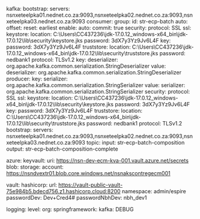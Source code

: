 kafka:
  bootstrap:
    servers: nsnxeteelpka01.nednet.co.za:9093,nsnxeteelpka02.nednet.co.za:9093,nsnxeteelpka03.nednet.co.za:9093
  consumer:
    group:
      id: str-ecp-batch
    auto:
      offset:
        reset: earliest
    enable:
      auto:
        commit: true
    security:
      protocol: SSL
    ssl:
      keystore:
        location: C:\\Users\\CC437236\\jdk-17.0.12_windows-x64_bin\\jdk-17.0.12\\lib\\security\\keystore.jks
        password: 3dX7y3Yz9Jv6L4F
      key:
        password: 3dX7y3Yz9Jv6L4F
      truststore:
        location: C:\\Users\\CC437236\\jdk-17.0.12_windows-x64_bin\\jdk-17.0.12\\lib\\security\\truststore.jks
        password: nedbank1
      protocol: TLSv1.2
    key:
      deserializer: org.apache.kafka.common.serialization.StringDeserializer
    value:
      deserializer: org.apache.kafka.common.serialization.StringDeserializer
  producer:
    key:
      serializer: org.apache.kafka.common.serialization.StringSerializer
    value:
      serializer: org.apache.kafka.common.serialization.StringSerializer
    security:
      protocol: SSL
    ssl:
      keystore:
        location: C:\\Users\\CC437236\\jdk-17.0.12_windows-x64_bin\\jdk-17.0.12\\lib\\security\\keystore.jks
        password: 3dX7y3Yz9Jv6L4F
      key:
        password: 3dX7y3Yz9Jv6L4F
      truststore:
        location: C:\\Users\\CC437236\\jdk-17.0.12_windows-x64_bin\\jdk-17.0.12\\lib\\security\\truststore.jks
        password: nedbank1
      protocol: TLSv1.2
    bootstrap:
      servers: nsnxeteelpka01.nednet.co.za:9093,nsnxeteelpka02.nednet.co.za:9093,nsnxeteelpka03.nednet.co.za:9093
  topic:
    input: str-ecp-batch-composition
    output: str-ecp-batch-composition-complete

azure:
  keyvault:
    uri: https://nsn-dev-ecm-kva-001.vault.azure.net/secrets
  blob:
    storage:
      account: https://nsndvextr01.blob.core.windows.net/nsnakscontregecm001

vault:
  hashicorp:
    url: https://vault-public-vault-75e984b5.bdecd756.z1.hashicorp.cloud:8200
    namespace: admin/espire
    passwordDev: Dev+Cred4#
    passwordNbhDev: nbh_dev1

logging:
  level:
    org:
      springframework:
        kafka: DEBUG
